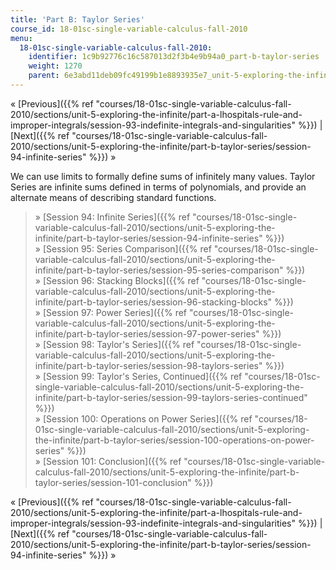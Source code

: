 ```yaml
---
title: 'Part B: Taylor Series'
course_id: 18-01sc-single-variable-calculus-fall-2010
menu:
  18-01sc-single-variable-calculus-fall-2010:
    identifier: 1c9b92776c16c587013d2f3b4e9b94a0_part-b-taylor-series
    weight: 1270
    parent: 6e3abd11deb09fc49199b1e8893935e7_unit-5-exploring-the-infinite
---
```

« [Previous]({{% ref "courses/18-01sc-single-variable-calculus-fall-2010/sections/unit-5-exploring-the-infinite/part-a-lhospitals-rule-and-improper-integrals/session-93-indefinite-integrals-and-singularities" %}}) | [Next]({{% ref "courses/18-01sc-single-variable-calculus-fall-2010/sections/unit-5-exploring-the-infinite/part-b-taylor-series/session-94-infinite-series" %}}) »

We can use limits to formally define sums of infinitely many values. Taylor Series are infinite sums defined in terms of polynomials, and provide an alternate means of describing standard functions.

> » [Session 94: Infinite Series]({{% ref "courses/18-01sc-single-variable-calculus-fall-2010/sections/unit-5-exploring-the-infinite/part-b-taylor-series/session-94-infinite-series" %}})  
> » [Session 95: Series Comparison]({{% ref "courses/18-01sc-single-variable-calculus-fall-2010/sections/unit-5-exploring-the-infinite/part-b-taylor-series/session-95-series-comparison" %}})  
> » [Session 96: Stacking Blocks]({{% ref "courses/18-01sc-single-variable-calculus-fall-2010/sections/unit-5-exploring-the-infinite/part-b-taylor-series/session-96-stacking-blocks" %}})  
> » [Session 97: Power Series]({{% ref "courses/18-01sc-single-variable-calculus-fall-2010/sections/unit-5-exploring-the-infinite/part-b-taylor-series/session-97-power-series" %}})  
> » [Session 98: Taylor's Series]({{% ref "courses/18-01sc-single-variable-calculus-fall-2010/sections/unit-5-exploring-the-infinite/part-b-taylor-series/session-98-taylors-series" %}})  
> » [Session 99: Taylor's Series, Continued]({{% ref "courses/18-01sc-single-variable-calculus-fall-2010/sections/unit-5-exploring-the-infinite/part-b-taylor-series/session-99-taylors-series-continued" %}})  
> » [Session 100: Operations on Power Series]({{% ref "courses/18-01sc-single-variable-calculus-fall-2010/sections/unit-5-exploring-the-infinite/part-b-taylor-series/session-100-operations-on-power-series" %}})  
> » [Session 101: Conclusion]({{% ref "courses/18-01sc-single-variable-calculus-fall-2010/sections/unit-5-exploring-the-infinite/part-b-taylor-series/session-101-conclusion" %}})

« [Previous]({{% ref "courses/18-01sc-single-variable-calculus-fall-2010/sections/unit-5-exploring-the-infinite/part-a-lhospitals-rule-and-improper-integrals/session-93-indefinite-integrals-and-singularities" %}}) | [Next]({{% ref "courses/18-01sc-single-variable-calculus-fall-2010/sections/unit-5-exploring-the-infinite/part-b-taylor-series/session-94-infinite-series" %}}) »